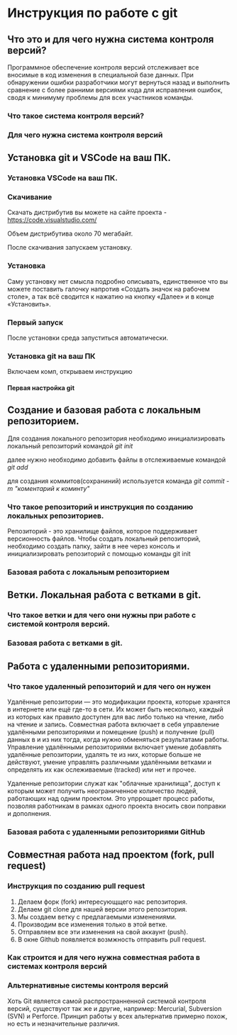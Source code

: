 
# Инструкция по работе с git

## Что это и для чего нужна система контроля версий?

Программное обеспечение контроля версий отслеживает все вносимые в код изменения в специальной базе данных. При обнаружении ошибки разработчики могут вернуться назад и выполнить сравнение с более ранними версиями кода для исправления ошибок, сводя к минимуму проблемы для всех участников команды.

### Что такое система контроля версий?

### Для чего нужна система контроля версий

## Установка git и VSCode на ваш ПК.

### Установка VSCode на ваш ПК.

### Скачивание

Скачать дистрибутив вы можете на сайте проекта - https://code.visualstudio.com/

Объем дистрибутива около 70 мегабайт.

После скачивания запускаем установку.

### Установка

Саму установку нет смысла подробно описывать, единственное что вы можете поставить галочку напротив «Создать значок на рабочем столе», а так всё сводится к нажатию на кнопку «Далее» и в конце «Установить».

### Первый запуск

После установки среда запуститься автоматически.

### Установка git на ваш ПК
Включаем комп, открываем инструкцию
#### Первая настройка git

## Создание и базовая работа с локальным репозиторием.

Для создания локального репозитория необходимо инициализировать локальный репозиторий командой *git init*

далее нужно необходимо добавить файлы в отслеживаемые командой *git add*

для создания коммитов(сохраниний) используется команда *git commit -m "коментарий к коминту"*

### Что такое репозиторий и инструкция по созданию локальных репозиториев.

Репозиторий - это хранилище файлов, которое поддерживает версионность файлов.
Чтобы создать локальный репозиторий, необходимо создать папку, зайти в нее через консоль и инициализировать репозиторий с помощью команды git init

### Базовая работа с локальным репозиторием

## Ветки. Локальная работа с ветками в git.

### Что такое ветки и для чего они нужны при работе с системой контроля версий.

### Базовая работа с ветками в git.

## Работа с удаленными репозиториями.

### Что такое удаленный репозиторий и для чего он нужен

Удалённые репозитории — это модификации проекта, которые хранятся в интернете или ещё где-то в сети. Их может быть несколько, каждый из которых как правило доступен для вас либо только на чтение, либо на чтение и запись. Совместная работа включает в себя управление удалёнными репозиториями и помещение (push) и получение (pull) данных в и из них тогда, когда нужно обменяться результатами работы. Управление удалёнными репозиториями включает умение добавлять удалённые репозитории, удалять те из них, которые больше не действуют, умение управлять различными удалёнными ветками и определять их как ослеживаемые (tracked) или нет и прочее.

Удаленные репозитории служат как "облачные хранилища", доступ к которым может получить неограниченное количество людей, работающих над одним проектом. Это упррощает процесс работы, позволяя работникам в рамках одного проекта вносить свои поправки и дополнения. 

### Базовая работа с удаленными репозиториями GitHub

## Совместная работа над проектом (fork, pull request)

### Инструкция по созданию pull request

1. Делаем форк (fork) интересующщего нас репозитория.
2. Делаем git clone для нашей версии этого репозитория.
3. Мы создаем ветку с предлагаемыми изменениями.
4. Производим все изменения только в этой ветке.
5. Отправляем все эти изменения на свой аккаунт (push).
6. В окне Github появляется возмжность отправить pull request.

### Как строится и для чего нужна совместная работа в системах контроля версий

### Альтернативные системы контроля версий  
Хоть Git является самой распространненной системой контроля версий, существуют так же и другие, например: Mercurial, Subversion (SVN) и Perforce. Принцип работы у всех альтернатив примерно похож, но есть и незначительные различия. 
